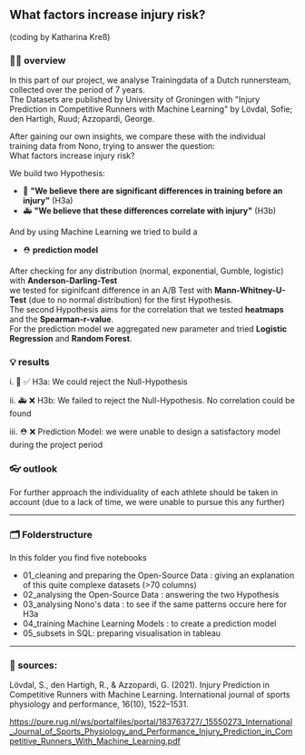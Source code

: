 ## What factors increase injury risk? 
(coding by Katharina Kreß)

### 👩‍💻 overview
In this part of our project, we analyse Trainingdata of a Dutch runnersteam, collected over the period of 7 years.  
The Datasets are published by University of Groningen with "Injury Prediction in Competitive Runners with Machine Learning" by Lövdal, Sofie; den Hartigh, Ruud; Azzopardi, George.

After gaining our own insights, we compare these with the individual training data from Nono, trying to answer the question:  
What factors increase injury risk?  

We build two Hypothesis:
- 🚨 **"We believe there are significant differences in training before an injury"** (H3a)
- 🚑 **"We believe that these differences correlate with injury"** (H3b)

And by using Machine Learning we tried to build a
- ⛑️ **prediction model**

After checking for any distribution (normal, exponential, Gumble, logistic) with **Anderson-Darling-Test**  
we tested for siginifcant difference in an A/B Test with **Mann-Whitney-U-Test** (due to no normal distribution) for the first Hypothesis.  
The second Hypothesis aims for the correlation that we tested **heatmaps** and the **Spearman-r-value**.  
For the prediction model we aggregated new parameter and tried **Logistic Regression** and **Random Forest**.

### 💡 results
i.  🚨 ✅ H3a: We could reject the Null-Hypothesis

ii.  🚑 ❌ H3b: We failed to reject the Null-Hypothesis. No correlation could be found

iii.  ⛑️ ❌ Prediction Model: we were unable to design a satisfactory model during the project period

### 👓 outlook
For further approach the individuality of each athlete should be taken in account (due to a lack of time, we were unable to pursue this any further)

---
### 🗂️ Folderstructure
In this folder you find five notebooks
  - 01_cleaning and preparing the Open-Source Data : giving an explanation of this quite complexe datasets (>70 columns)
  - 02_analysing the Open-Source Data : answering the two Hypothesis
  - 03_analysing Nono's data : to see if the same patterns occure here for H3a
  - 04_training Machine Learning Models : to create a prediction model
  - 05_subsets in SQL: preparing visualisation in tableau
________________________________

### 🔎 sources: 
Lövdal, S., den Hartigh, R., & Azzopardi, G. (2021). Injury Prediction in Competitive Runners with Machine
Learning. International journal of sports physiology and performance, 16(10), 1522–1531.

https://pure.rug.nl/ws/portalfiles/portal/183763727/_15550273_International_Journal_of_Sports_Physiology_and_Performance_Injury_Prediction_in_Competitive_Runners_With_Machine_Learning.pdf


